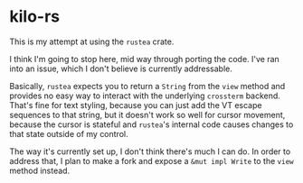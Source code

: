# kilo-rs
This is my attempt at using the `rustea` crate.

I think I'm going to stop here, mid way through porting the code. I've ran into
an issue, which I don't believe is currently addressable.

Basically, `rustea` expects you to return a `String` from the `view` method
and provides no easy way to interact with the underlying `crossterm` backend.
That's fine for text styling, because you can just add the VT escape sequences
to that string, but it doesn't work so well for cursor movement, because the
cursor is stateful and `rustea`'s internal code causes changes to that state
outside of my control.

The way it's currently set up, I don't think there's much I can do. In order to
address that, I plan to make a fork and expose a `&mut impl Write` to the `view`
method instead.
